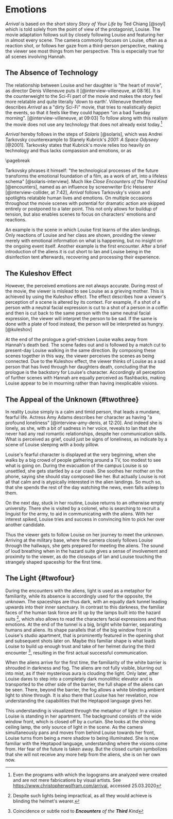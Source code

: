 # Emotions
_Arrival_ is based on the short story _Story of Your Life_ by Ted Chiang [@soyl] which is told solely from the point of view of the protagonist, Louise.
The movie adaptation follows suit by closely following Louise and featuring her in almost every scene.
The camera commonly focuses on Louise, often as a reaction shot, or follows her gaze from a third-person perspective, making the viewer see most things from her perspective.
This is especially true for all scenes involving Hannah.

## The Absence of Technology
The relationship between Louise and her daughter is "the heart of movie", as director Denis Villeneuve puts it [@interview-villeneuve, at 08:16].
It is the counterweight to the Sci-Fi part of the movie and makes the story feel more relatable and quite literally 'down to earth'.
Villeneuve therefore describes _Arrival_ as a "dirty Sci-Fi" movie, that tries to realistically depict the events, so that it feels like they could happen "on a bad Tuesday morning". [@interview-villeneuve, at 09:03]
To follow along with this realism the movie does not use any technology that does not already exist today.[^scripts]

_Arrival_ hereby follows in the steps of _Solaris_ [@solaris], which was Andrei Tarkovsky counterexample to Stanely Kubrick's _2001: A Space Odyseey_ [@2001].
Tarkovsky states that Kubrick's movie relies too heavily on technology and thus lacks compassion and emotions, or as

\pagebreak

Tarkovsky phrases it himself: "the technological processes of the future transforms the emotional foundation of a film, as a work of art, into a lifeless schema" [@solaris-interview].
Much like _Close Encounters of the Third Kind_ [@encounters], named as an influence by screenwriter Eric Heisserer [@interview-collider, at 7:42], _Arrival_ follows Tarkovsky's vision and spotlights relatable human lives and emotions.
On multiple occasions throughout the movie scenes with potential for dramatic action are skipped entirely or postponed to a later point.
This not only allows for buildup of tension, but also enables scenes to focus on characters' emotions and reactions.

An example is the scene in which Louise first learns of the alien landings.
Only reactions of Louise and her class are shown, providing the viewer merely with emotional information on what is happening, but no insight on the ongoing event itself.
Another example is the first encounter.
After a brief introduction of the aliens it is cut short to Ian and Louise being in the disinfection tent afterwards, recovering and processing their experience.

## The Kuleshov Effect
However, the perceived emotions are not always accurate.
During most of the movie, the viewer is mislead to see Louise as a grieving mother.
This is achieved by using the Kuleshov effect.
The effect describes how a viewer's perception of a scene is altered by its context.
For example, if a shot of a person with a neutral facial expression is cut to a shot of a person in a coffin and then is cut back to the same person with the same neutral facial expression, the viewer will interpret the person to be sad.
If the same is done with a plate of food instead, the person will be interpreted as hungry. [@kuleshov]

At the end of the prologue a grief-stricken Louise walks away from Hannah's death bed.
The scene fades out and is followed by a match cut to present-day Louise walking in the same direction.
By composing these scenes together in this way, the viewer perceives the scenes as being connected.
Due to the Kuleshov effect, the viewer thinks of Louise as a sad person that has lived through her daughters death, concluding that the prologue is the backstory for Louise's character.
Accordingly all perception of further scenes with Hannah are equally perceived as flashbacks, making Louise appear to be in mourning rather than having inexplicable visions.

## The Appeal of the Unknown {#twothree}
In reality Louise simply is a calm and timid person, that leads a mundane, fearful life.
Actress Amy Adams describes her character as having "a profound loneliness" [@interview-amy-denis, at 12:20].
And indeed she is lonely, as she, with a bit of sadness in her voice, reveals to Ian that she never had any real romantic relationships, despite her communication skills.
What is perceived as grief, could just be signs of loneliness, as indicate by a scene of Louise sleeping with a body pillow.

Louise's fearful character is displayed at the very beginning, when she walks by a big crowd of people gathering around a TV, too modest to see what is going on.
During the evacuation of the campus Louise is so unsettled, she gets startled by a car crash.
She soothes her mother on the phone, saying she should stay composed like her.
But actually Louise is not all that calm and is atypically interested in the alien landings.
So much so, that she spends the rest of the day watching the news, even falls asleep to them.

On the next day, stuck in her routine, Louise returns to an otherwise empty university.
There she is visited by a colonel, who is searching to recruit a linguist for the army, to aid in communicating with the aliens.
With her interest spiked, Louise tries and success in convincing him to pick her over another candidate.

Thus the viewer gets to follow Louise on her journey to meet the unknown.
Arriving at the military base, where the camera closely follows Louise through the hallways, she gets prepared for meeting the aliens.
The sound of loud breathing when in the hazard suite gives a sense of involvement and proximity to the viewer, as do the closeups of Ian and Louise touching the strangely shaped spaceship for the first time.

## The Light {#twofour}
During the encounters with the aliens, light is used as a metaphor for familiarity, while its absence is accordingly used for the opposite, the unknown.
The spaceships are thus dark, with an equally dark tunnel leading upwards into their inner sanctuary.
In contrast to this darkness, the familiar faces of the human task force are lit up by the lamps built into the hazard suits [^helmets], which also allows to read the characters facial expressions and thus emotions.
At the end of the tunnel is a big, bright white barrier, separating humans and aliens.
Its shape parallels that of the big window front in Louise's studio apartment, that is prominently featured in the opening shot and subsequent shots later on.
Maybe this familiar shape is what leads Louise to build up enough trust and take of her helmet during the third encounter [^third], resulting in the first actual successful communication.

When the aliens arrive for the first time, the familiarity of the white barrier is shrouded in darkness and fog.
The aliens are not fully visible, blurring out into mist, as if their mysterious aura is clouding the light.
Only later, after Louise dares to step into a completely dark monolithic elevator and is transported to the other side of the barrier, the full shape of the aliens can be seen.
There, beyond the barrier, the fog allows a white blinding ambient light to shine through.
It is also there that Louise has her revelation, now understanding the capabilities that the Heptapod language gives her.

This understanding is visualized through the metaphor of light:
In a vision Louise is standing in her apartment.
The background consists of the wide window front, which is closed off by a curtain.
She looks at the shining ceiling lamp, the only source of light in the scene.
As the camera simultaneously pans and moves from behind Louise towards her front, Louise turns from being a mere shadow to being illuminated.
She is now familiar with the Heptapod language, understanding where the visions come from.
Her fear of the future is taken away.
But the closed curtain symbolizes that she will not receive any more help from the aliens, she is on her own now.

[^scripts]: Even the programs with which the logograms are analyzed were created and are not mere fabrications by visual artists. See
https://www.christopherwolfram.com/arrival, accessed 25.03.2020
[^helmets]: Despite such lights being impractical, as all they would achieve is blinding the helmet's wearer.
[^third]: Coincidence or subtle nod to **_Encounters_** _of the_ **_Third_** _Kind_
